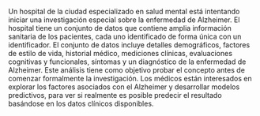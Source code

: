 Un hospital de la ciudad especializado en salud mental está intentando iniciar una investigación 
especial sobre la enfermedad de Alzheimer. El hospital tiene un conjunto de datos que contiene amplia 
información sanitaria de los pacientes, cada uno identificado de forma única con un identificador. 
El conjunto de datos incluye detalles demográficos, factores de estilo de vida, historial médico, 
mediciones clínicas, evaluaciones cognitivas y funcionales, síntomas y un diagnóstico de 
la enfermedad de Alzheimer. Este análisis tiene como objetivo probar el concepto antes 
de comenzar formalmente la investigación. Los médicos están interesados en explorar los factores 
asociados con el Alzheimer y desarrollar modelos predictivos, para ver si realmente es posible 
predecir el resultado basándose en los datos clínicos disponibles.
